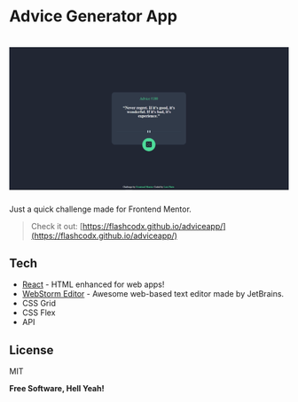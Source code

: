 # Advice Generator App
# ![preview](src/screenshot.png)

Just a quick challenge made for Frontend Mentor.

> Check it out:  [https://flashcodx.github.io/adviceapp/](https://flashcodx.github.io/adviceapp/)


## Tech
* [React] - HTML enhanced for web apps!
* [WebStorm Editor] - Awesome web-based text editor made by JetBrains.
* CSS Grid
* CSS Flex
* API


License
----
MIT

**Free Software, Hell Yeah!**

[React]: <https://reactjs.org/>
[WebStorm Editor]: <https://www.jetbrains.com/webstorm/r>
 
